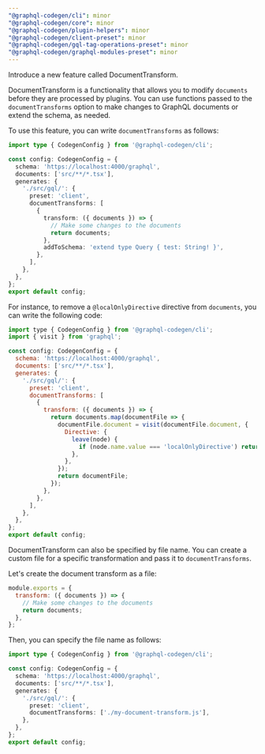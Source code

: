 ```yaml
---
"@graphql-codegen/cli": minor
"@graphql-codegen/core": minor
"@graphql-codegen/plugin-helpers": minor
"@graphql-codegen/client-preset": minor
"@graphql-codegen/gql-tag-operations-preset": minor
"@graphql-codegen/graphql-modules-preset": minor
---
```


Introduce a new feature called DocumentTransform.

DocumentTransform is a functionality that allows you to modify `documents` before they are processed by plugins. You can use functions passed to the `documentTransforms` option to make changes to GraphQL documents or extend the schema, as needed.

To use this feature, you can write `documentTransforms` as follows:

```ts
import type { CodegenConfig } from '@graphql-codegen/cli';

const config: CodegenConfig = {
  schema: 'https://localhost:4000/graphql',
  documents: ['src/**/*.tsx'],
  generates: {
    './src/gql/': {
      preset: 'client',
      documentTransforms: [
        {
          transform: ({ documents }) => {
            // Make some changes to the documents
            return documents;
          },
          addToSchema: 'extend type Query { test: String! }',
        },
      ],
    },
  },
};
export default config;
```

For instance, to remove a `@localOnlyDirective` directive from `documents`, you can write the following code:

```js
import type { CodegenConfig } from '@graphql-codegen/cli';
import { visit } from 'graphql';

const config: CodegenConfig = {
  schema: 'https://localhost:4000/graphql',
  documents: ['src/**/*.tsx'],
  generates: {
    './src/gql/': {
      preset: 'client',
      documentTransforms: [
        {
          transform: ({ documents }) => {
            return documents.map(documentFile => {
              documentFile.document = visit(documentFile.document, {
                Directive: {
                  leave(node) {
                    if (node.name.value === 'localOnlyDirective') return null;
                  },
                },
              });
              return documentFile;
            });
          },
        },
      ],
    },
  },
};
export default config;
```

DocumentTransform can also be specified by file name. You can create a custom file for a specific transformation and pass it to `documentTransforms`.

Let's create the document transform as a file:

```js
module.exports = {
  transform: ({ documents }) => {
    // Make some changes to the documents
    return documents;
  },
};
```

Then, you can specify the file name as follows:

```ts
import type { CodegenConfig } from '@graphql-codegen/cli';

const config: CodegenConfig = {
  schema: 'https://localhost:4000/graphql',
  documents: ['src/**/*.tsx'],
  generates: {
    './src/gql/': {
      preset: 'client',
      documentTransforms: ['./my-document-transform.js'],
    },
  },
};
export default config;
```
